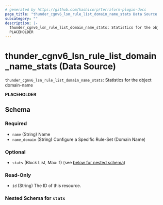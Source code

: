 ```yaml
---
# generated by https://github.com/hashicorp/terraform-plugin-docs
page_title: "thunder_cgnv6_lsn_rule_list_domain_name_stats Data Source - terraform-provider-thunder"
subcategory: ""
description: |-
  thunder_cgnv6_lsn_rule_list_domain_name_stats: Statistics for the object domain-name
  PLACEHOLDER
---
```


# thunder_cgnv6_lsn_rule_list_domain_name_stats (Data Source)

`thunder_cgnv6_lsn_rule_list_domain_name_stats`: Statistics for the object domain-name

__PLACEHOLDER__



<!-- schema generated by tfplugindocs -->
## Schema

### Required

- `name` (String) Name
- `name_domain` (String) Configure a Specific Rule-Set (Domain Name)

### Optional

- `stats` (Block List, Max: 1) (see [below for nested schema](#nestedblock--stats))

### Read-Only

- `id` (String) The ID of this resource.

<a id="nestedblock--stats"></a>
### Nested Schema for `stats`


